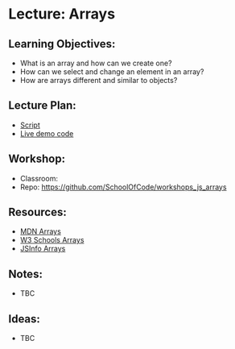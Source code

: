 # Lecture: Arrays

## Learning Objectives:

- What is an array and how can we create one?
- How can we select and change an element in an array?
- How are arrays different and similar to objects?

## Lecture Plan:

- [Script](script.md)
- [Live demo code]("./index.html")

## Workshop:

- Classroom:
- Repo: https://github.com/SchoolOfCode/workshops_js_arrays

## Resources:

- [MDN Arrays](https://developer.mozilla.org/en-US/docs/Web/JavaScript/Reference/Global_Objects/Array)
- [W3 Schools Arrays](https://www.w3schools.com/js/js_arrays.asp)
- [JSInfo Arrays](https://javascript.info/array)

## Notes:

- TBC

## Ideas:

- TBC
